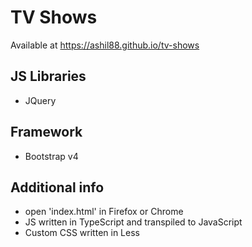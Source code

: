 # TV Shows
Available at https://ashil88.github.io/tv-shows

## JS Libraries
- JQuery

## Framework
- Bootstrap v4

## Additional info
- open 'index.html' in Firefox or Chrome
- JS written in TypeScript and transpiled to JavaScript
- Custom CSS written in Less